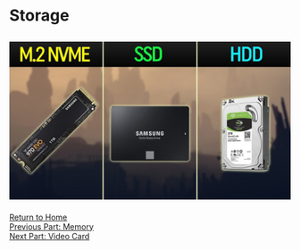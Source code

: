 # Storage
## ![Storage Devices](../images/storages.jpg)


[Return to Home](https://github.com/rhd45-edu/IT-1600-Final-Project#readme)  
[Previous Part: Memory ](memory.md)  
[Next Part: Video Card ](videocard.md)  
